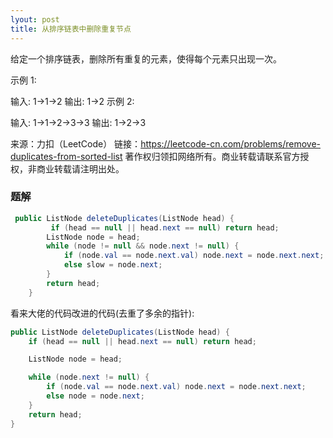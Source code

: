 ```yaml
--- 
lyout: post
title: 从排序链表中删除重复节点
--- 
```

给定一个排序链表，删除所有重复的元素，使得每个元素只出现一次。

示例 1:

输入: 1->1->2
输出: 1->2
示例 2:

输入: 1->1->2->3->3
输出: 1->2->3

来源：力扣（LeetCode）
链接：https://leetcode-cn.com/problems/remove-duplicates-from-sorted-list
著作权归领扣网络所有。商业转载请联系官方授权，非商业转载请注明出处。  
### 题解
```java
 public ListNode deleteDuplicates(ListNode head) {
         if (head == null || head.next == null) return head;
        ListNode node = head;
        while (node != null && node.next != null) {
            if (node.val == node.next.val) node.next = node.next.next;
            else slow = node.next;
        }
        return head;
    }
```    
看来大佬的代码改进的代码(去重了多余的指针):  
```java
public ListNode deleteDuplicates(ListNode head) {
    if (head == null || head.next == null) return head;

    ListNode node = head;

    while (node.next != null) {
        if (node.val == node.next.val) node.next = node.next.next;
        else node = node.next;
    }
    return head;
}
```  

